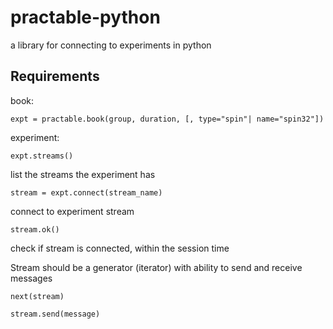 # practable-python
a library for connecting to experiments in python

## Requirements

book:
```
expt = practable.book(group, duration, [, type="spin"| name="spin32"])
```

experiment:

```
expt.streams()
```

list the streams the experiment has

```
stream = expt.connect(stream_name) 
```
connect to experiment stream

```
stream.ok()
```
check if stream is connected, within the session time


Stream should be a generator (iterator) with ability to send and receive messages

```
next(stream)

stream.send(message)
```



